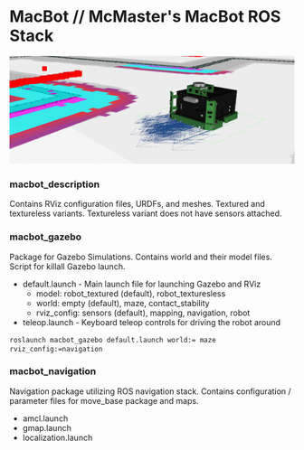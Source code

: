 # MacBot // McMaster's MacBot ROS Stack

![macbot_rviz](macbot_images/macbot_rviz.png)

### macbot_description
Contains RViz configuration files, URDFs, and meshes. Textured and textureless variants. Textureless variant does not have sensors attached. 

### macbot_gazebo
Package for Gazebo Simulations. Contains world and their model files. Script for killall Gazebo launch. 
* default.launch - Main launch file for launching Gazebo and RViz
    - model: robot_textured (default), robot_texturesless
    - world: empty (default), maze, contact_stability
    - rviz_config: sensors (default), mapping, navigation, robot
* teleop.launch - Keyboard teleop controls for driving the robot around

```
roslaunch macbot_gazebo default.launch world:= maze rviz_config:=navigation
```

### macbot_navigation
Navigation package utilizing ROS navigation stack. Contains configuration / parameter files for move_base package and maps.
* amcl.launch
* gmap.launch
* localization.launch
